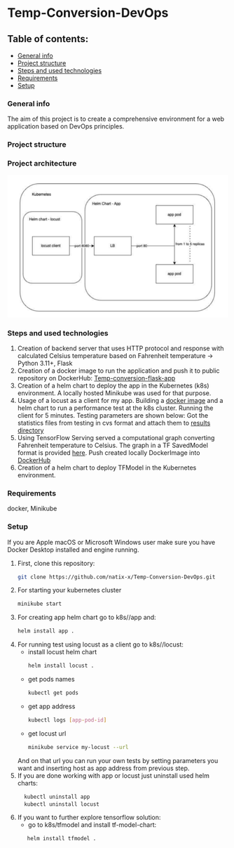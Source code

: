 # Temp-Conversion-DevOps

## Table of contents: 
* [General info](#general-info)
* [Project structure](#project-structure)
* [Steps and used technologies](#steps-and-used-technologies)
* [Requirements](#requirements)
* [Setup](#setup)

### General info
The aim of this project is to create a comprehensive environment for a web application based on DevOps principles.
### Project structure
### Project architecture 
![img.png](images/project_architecture.png)
### Steps and used technologies
1. Creation of backend server that uses HTTP protocol and response with calculated Celsius temperature based on Fahrenheit temperature -> Python 3.11+, Flask
2. Creation of a docker image to run the application and push it to public repository on DockerHub: [Temp-conversion-flask-app](https://hub.docker.com/repository/docker/natix02/temp-convert-flask-app/general)
3. Creation of a helm chart to deploy the app in the Kubernetes (k8s) environment. A locally hosted Minikube was used for that purpose.
4. Usage of a locust as a client for my app. Building a [docker image](https://hub.docker.com/repository/docker/natix02/temp-conversion-load-test/general) and a helm chart to run a performance test at the k8s cluster. Running the client for 5 minutes.
Testing parameters are shown below:
Got the statistics files from testing in cvs format and attach them to [results directory](results)
5. Using TensorFlow Serving served a computational graph converting Fahrenheit temperature to Celsius. The graph in a TF SavedModel format is provided [here](tensorflow_model). Push created locally DockerImage into [DockerHub](https://hub.docker.com/repository/docker/natix02/tensor-flow-model-temp-convert/general)
6. Creation of a helm chart to deploy TFModel in the Kubernetes environment.
### Requirements
docker, Minikube
### Setup
If you are Apple macOS or Microsoft Windows user make sure you have Docker Desktop installed and engine running.  
1. First, clone this repository:
   ```sh
   git clone https://github.com/natix-x/Temp-Conversion-DevOps.git
   ```
2. For starting your kubernetes cluster
    ```sh
   minikube start
   ```
3. For creating app helm chart go to k8s//app and:
    ```sh
   helm install app .
   ```
4. For running test using locust as a client go to k8s//locust:
   * install locust helm chart
       ```sh
      helm install locust .
       ```
   * get pods names
      ```sh
      kubectl get pods
      ```
   * get app address
      ```sh
      kubectl logs [app-pod-id]
      ```
   * get locust url 
      ```sh
      minikube service my-locust --url
      ```
    And on that url you can run your own tests by setting parameters you want and inserting host as app address from previous step.
5. If you are done working with app or locust just uninstall used helm charts:
    ```sh
      kubectl uninstall app
      kubectl uninstall locust
      ```
6. If you want to further explore tensorflow solution:
    * go to k8s/tfmodel and install tf-model-chart:
   ```sh
      helm install tfmodel .
    ```